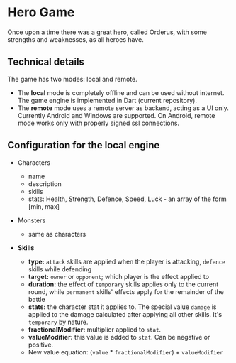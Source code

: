 # Hero Game

Once upon a time there was a great hero, called Orderus, with some strengths and weaknesses, as all heroes have.

## Technical details
The game has two modes: local and remote.
* The **local** mode is completely offline and can be used without internet. The game engine is implemented in Dart (current repository).
* The **remote** mode uses a remote server as backend, acting as a UI only. Currently Android and Windows are supported. On Android, remote mode works only with properly signed ssl connections.

## Configuration for the local engine

* Characters
    - name
    - description
    - skills
    - stats: Health, Strength, Defence, Speed, Luck - an array of the form [min, max]

* Monsters
    - same as characters

* **Skills**
    - **type:** `attack` skills are applied when the player is attacking, `defence` skills while defending
    - **target:** `owner` or `opponent`; which player is the effect applied to
    - **duration:** the effect of `temporary` skills applies only to the current round, while `permanent` skills' effects apply for the remainder of the battle
    - **stats:** the character stat it applies to. The special value `damage` is applied to the damage calculated after applying all other skills. It's `temporary` by nature.
    - **fractionalModifier:** multiplier applied to `stat`.
    - **valueModifier:** this value is added to `stat`. Can be negative or positive.
    - New value equation: (`value` * `fractionalModifier`) + `valueModifier`